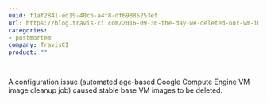 ```yaml
---
uuid: f1af2841-ed19-40c6-a4f8-df69885253ef
url: https://blog.travis-ci.com/2016-09-30-the-day-we-deleted-our-vm-images/
categories:
- postmortem
company: TravisCI
product: ""

---
```


A configuration issue (automated age-based Google Compute Engine VM image cleanup job) caused stable base VM images to be deleted.
